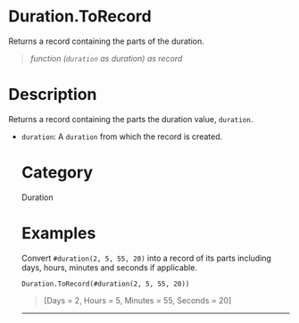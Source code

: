 # Duration.ToRecord
Returns a record containing the parts of the duration.
> _function (<code>duration</code> as duration) as record_

# Description 
Returns a record containing the parts the duration value, <code>duration</code>.
  <ul>
        <li><code>duration</code>: A <code>duration</code> from which the record is created.</li>
      
# Category 
Duration
# Examples 
Convert <code>#duration(2, 5, 55, 20)</code> into a record of its parts including days, hours, minutes and seconds if applicable.
```
Duration.ToRecord(#duration(2, 5, 55, 20))
```
> [Days = 2,
    Hours = 5,
    Minutes = 55,
    Seconds = 20]

***
